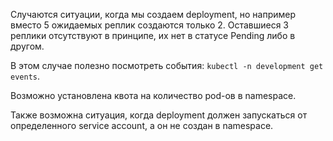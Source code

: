 Случаются ситуации, когда мы создаем deployment, но например вместо 5 ожидаемых реплик создаются только 2. Оставшиеся 3 реплики отсутствуют в принципе, их нет в статусе Pending либо в другом.

В этом случае полезно посмотреть события: `kubectl -n development get events`.

Возможно установлена квота на количество pod-ов в namespace.

Также возможна ситуация, когда deployment должен запускаться от определенного service account, а он не создан в namespace.